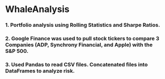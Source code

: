 # WhaleAnalysis
### 1. Portfolio analysis using Rolling Statistics and Sharpe Ratios.
### 2. Google Finance was used to pull stock tickers to compare 3 Companies (ADP, Synchrony Financial, and Apple) with the S&P 500.
### 3. Used Pandas to read CSV files. Concatenated files into DataFrames to analyze risk.
